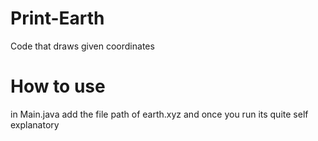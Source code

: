 # Print-Earth
Code that draws given coordinates

# How to use
in Main.java add the file path of earth.xyz and once you run its quite self explanatory

